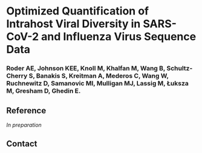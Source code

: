 # Optimized Quantification of Intrahost Viral Diversity in SARS-CoV-2 and Influenza Virus Sequence Data

### Roder AE, Johnson KEE, Knoll M, Khalfan M, Wang B, Schultz-Cherry S, Banakis S, Kreitman A, Mederos C, Wang W, Ruchnewitz D, Samanovic MI, Mulligan MJ, Lassig M, Łuksza M, Gresham D, Ghedin E.

## Reference
_In preparation_

## Contact

